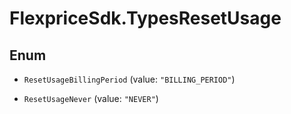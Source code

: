 # FlexpriceSdk.TypesResetUsage

## Enum


* `ResetUsageBillingPeriod` (value: `"BILLING_PERIOD"`)

* `ResetUsageNever` (value: `"NEVER"`)


